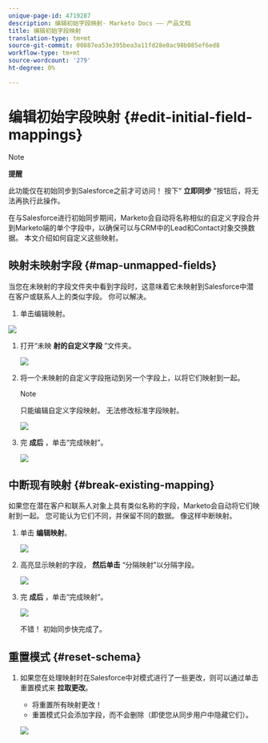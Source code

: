 ```yaml
---
unique-page-id: 4719287
description: 编辑初始字段映射- Marketo Docs —— 产品文档
title: 编辑初始字段映射
translation-type: tm+mt
source-git-commit: 00887ea53e395bea3a11fd28e0ac98b085ef6ed8
workflow-type: tm+mt
source-wordcount: '279'
ht-degree: 0%

---
```



# 编辑初始字段映射 {#edit-initial-field-mappings}

>[!NOTE]
>
>**提醒**
>
>此功能仅在初始同步到Salesforce之前才可访问！ 按下“ **立即同步** ”按钮后，将无法再执行此操作。

在与Salesforce进行初始同步期间，Marketo会自动将名称相似的自定义字段合并到Marketo端的单个字段中，以确保可以与CRM中的Lead和Contact对象交换数据。 本文介绍如何自定义这些映射。

## 映射未映射字段 {#map-unmapped-fields}

当您在未映射的字段文件夹中看到字段时，这意味着它未映射到Salesforce中潜在客户或联系人上的类似字段。 你可以解决。

1. 单击编辑映射。

![](assets/image2014-12-9-13-3a31-3a0.png)

1. 打开“未映 **射的自定义字段** ”文件夹。

   ![](assets/two.png)

1. 将一个未映射的自定义字段拖动到另一个字段上，以将它们映射到一起。

   >[!NOTE]
   >
   >只能编辑自定义字段映射。 无法修改标准字段映射。

   ![](assets/three.png)

1. 完 **成后** ，单击“完成映射”。

   ![](assets/four.png)

## 中断现有映射 {#break-existing-mapping}

如果您在潜在客户和联系人对象上具有类似名称的字段，Marketo会自动将它们映射到一起。 您可能认为它们不同，并保留不同的数据。 像这样中断映射。

1. 单击 **编辑映射**。

   ![](assets/image2014-12-9-13-3a31-3a37.png)

1. 高亮显示映射的字段， **然后单击** “分隔映射”以分隔字段。

   ![](assets/image2014-12-9-13-3a31-3a47.png)

1. 完 **成后** ，单击“完成映射”。

   ![](assets/image2014-12-9-13-3a31-3a58.png)

   不错！ 初始同步快完成了。

## 重置模式 {#reset-schema}

1. 如果您在处理映射时在Salesforce中对模式进行了一些更改，则可以通过单击重置模式来 **拉取更改**。

   * 将重置所有映射更改！
   * 重置模式只会添加字段，而不会删除（即使您从同步用户中隐藏它们）。

   ![](assets/image2014-12-9-13-3a32-3a8.png)

